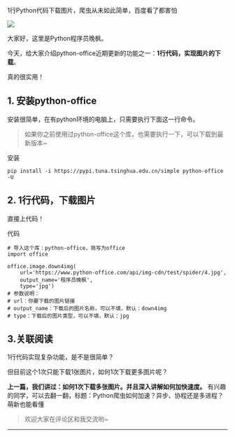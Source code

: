 1行Python代码下载图片，爬虫从未如此简单，百度看了都害怕

![](https://www.python-office.com/api/img-cdn/python-office/down4img/cover.jpg)

大家好，这里是Python程序员晚枫。



今天，给大家介绍python-office近期更新的功能之一：**1行代码，实现图片的下载**。


真的很实用！

## 1. 安装python-office
安装很简单，在有python环境的电脑上，只需要执行下面这一行命令。
> 如果你之前使用过python-office这个库，也需要执行一下，可以下载到最新版本~

安装
```
pip install -i https://pypi.tuna.tsinghua.edu.cn/simple python-office -U
```


## 2. 1行代码，下载图片
直接上代码！

代码
```
# 导入这个库：python-office，简写为office
import office

office.image.down4img(
    url='https://www.python-office.com/api/img-cdn/test/spider/4.jpg',
    output_name='程序员晚枫',
    type='jpg')
# 参数说明：
# url：你要下载的图片链接
# output_name：下载后的图片名称，可以不填，默认：down4img
# type：下载后的图片类型，可以不填，默认：jpg
```




## 3.关联阅读
1行代码实现复杂功能，是不是很简单？

但目前这个1次只能下载1张图片，如何1次下载更多图片呢？

**上一篇，我们讲过：如何1次下载多张图片。并且深入讲解如何加快速度。**
有兴趣的同学，可以去翻一翻，标题：Python爬虫如何加速？异步、协程还是多进程？萌新也能看懂

> 欢迎大家在评论区和我交流哟~
---